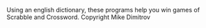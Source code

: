 Using an english dictionary, these programs help you win games of Scrabble and Crossword.
Copyright Mike Dimitrov
